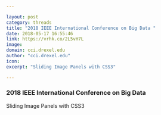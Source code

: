 ```yaml
---

layout: post
category: threads
title: "2018 IEEE International Conference on Big Data "
date: 2018-05-17 16:55:46
link: https://vrhk.co/2L5vH7L
image: 
domain: cci.drexel.edu
author: "cci.drexel.edu"
icon: 
excerpt: "Sliding Image Panels with CSS3"

---
```


### 2018 IEEE International Conference on Big Data 

Sliding Image Panels with CSS3